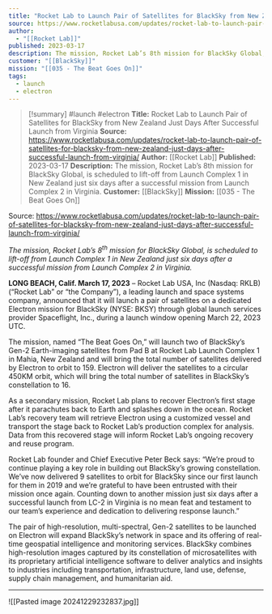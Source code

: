 ```yaml
---
title: "Rocket Lab to Launch Pair of Satellites for BlackSky from New Zealand Just Days After Successful Launch from Virginia "
source: https://www.rocketlabusa.com/updates/rocket-lab-to-launch-pair-of-satellites-for-blacksky-from-new-zealand-just-days-after-successful-launch-from-virginia/
author:
  - "[[Rocket Lab]]"
published: 2023-03-17
description: The mission, Rocket Lab’s 8th mission for BlackSky Global, is scheduled to lift-off from Launch Complex 1 in New Zealand just six days after a successful mission from Launch Complex 2 in Virginia.
customer: "[[BlackSky]]"
mission: "[[035 - The Beat Goes On]]"
tags:
  - launch
  - electron
---
```

>[!summary]
#launch #electron
**Title:** Rocket Lab to Launch Pair of Satellites for BlackSky from New Zealand Just Days After Successful Launch from Virginia 
**Source:** https://www.rocketlabusa.com/updates/rocket-lab-to-launch-pair-of-satellites-for-blacksky-from-new-zealand-just-days-after-successful-launch-from-virginia/
**Author:** [[Rocket Lab]]
**Published:** 2023-03-17
**Description:** The mission, Rocket Lab’s 8th mission for BlackSky Global, is scheduled to lift-off from Launch Complex 1 in New Zealand just six days after a successful mission from Launch Complex 2 in Virginia.
**Customer:** [[BlackSky]]
**Mission:** [[035 - The Beat Goes On]]

Source: https://www.rocketlabusa.com/updates/rocket-lab-to-launch-pair-of-satellites-for-blacksky-from-new-zealand-just-days-after-successful-launch-from-virginia/

*The mission, Rocket Lab’s 8<sup>th</sup> mission for BlackSky Global, is scheduled to lift-off from Launch Complex 1 in New Zealand just six days after a successful mission from Launch Complex 2 in Virginia.* 

**LONG BEACH, Calif. March 17, 2023** – Rocket Lab USA, Inc (Nasdaq: RKLB) (“Rocket Lab” or “the Company”), a leading launch and space systems company, announced that it will launch a pair of satellites on a dedicated Electron mission for BlackSky (NYSE: BKSY) through global launch services provider Spaceflight, Inc., during a launch window opening March 22, 2023 UTC.

The mission, named “The Beat Goes On,” will launch two of BlackSky’s Gen-2 Earth-imaging satellites from Pad B at Rocket Lab Launch Complex 1 in Mahia, New Zealand and will bring the total number of satellites delivered by Electron to orbit to 159. Electron will deliver the satellites to a circular 450KM orbit, which will bring the total number of satellites in BlackSky’s constellation to 16.

As a secondary mission, Rocket Lab plans to recover Electron’s first stage after it parachutes back to Earth and splashes down in the ocean. Rocket Lab’s recovery team will retrieve Electron using a customized vessel and transport the stage back to Rocket Lab’s production complex for analysis. Data from this recovered stage will inform Rocket Lab’s ongoing recovery and reuse program.

Rocket Lab founder and Chief Executive Peter Beck says: “We’re proud to continue playing a key role in building out BlackSky’s growing constellation. We’ve now delivered 9 satellites to orbit for BlackSky since our first launch for them in 2019 and we’re grateful to have been entrusted with their mission once again. Counting down to another mission just six days after a successful launch from LC-2 in Virginia is no mean feat and testament to our team’s experience and dedication to delivering response launch.”

The pair of high-resolution, multi-spectral, Gen-2 satellites to be launched on Electron will expand BlackSky’s network in space and its offering of real-time geospatial intelligence and monitoring services. BlackSky combines high-resolution images captured by its constellation of microsatellites with its proprietary artificial intelligence software to deliver analytics and insights to industries including transportation, infrastructure, land use, defense, supply chain management, and humanitarian aid.

---

![[Pasted image 20241229232837.jpg]]